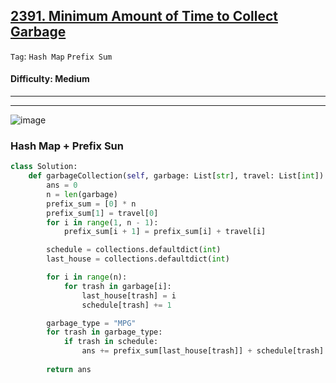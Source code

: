 ## [2391. Minimum Amount of Time to Collect Garbage](https://leetcode.com/problems/minimum-amount-of-time-to-collect-garbage)

```Tag```: ```Hash Map``` ```Prefix Sum```

#### Difficulty: Medium




---


---

![image](https://leetcode.com/problems/minimum-amount-of-time-to-collect-garbage/Figures/2391/2391A.png)

### Hash Map + Prefix Sun

```Python
class Solution:
    def garbageCollection(self, garbage: List[str], travel: List[int]) -> int:
        ans = 0
        n = len(garbage)
        prefix_sum = [0] * n
        prefix_sum[1] = travel[0]
        for i in range(1, n - 1):
            prefix_sum[i + 1] = prefix_sum[i] + travel[i]

        schedule = collections.defaultdict(int)
        last_house = collections.defaultdict(int)

        for i in range(n):
            for trash in garbage[i]:
                last_house[trash] = i
                schedule[trash] += 1

        garbage_type = "MPG"
        for trash in garbage_type:
            if trash in schedule:
                ans += prefix_sum[last_house[trash]] + schedule[trash]
        
        return ans
```
